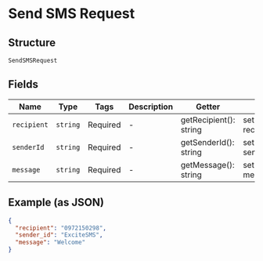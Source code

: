 
# Send SMS Request

## Structure

`SendSMSRequest`

## Fields

| Name | Type | Tags | Description | Getter | Setter |
|  --- | --- | --- | --- | --- | --- |
| `recipient` | `string` | Required | - | getRecipient(): string | setRecipient(string recipient): void |
| `senderId` | `string` | Required | - | getSenderId(): string | setSenderId(string senderId): void |
| `message` | `string` | Required | - | getMessage(): string | setMessage(string message): void |

## Example (as JSON)

```json
{
  "recipient": "0972150298",
  "sender_id": "ExciteSMS",
  "message": "Welcome"
}
```

